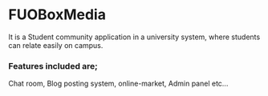 # FUOBoxMedia
It is a Student community application in a university system, where students can relate easily on campus.
### Features included are;
Chat room, Blog posting system, online-market, Admin panel etc...
